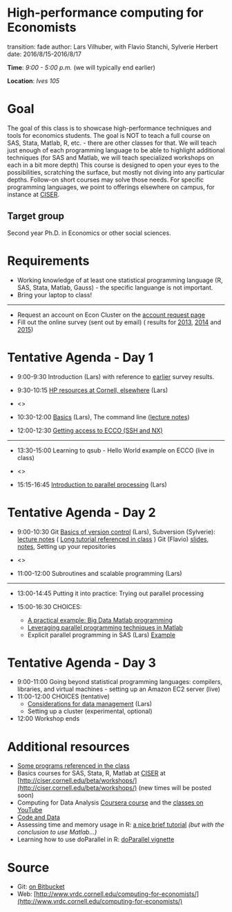 High-performance computing for Economists
========================================================
transition: fade
author: Lars Vilhuber, with  Flavio Stanchi, Sylverie Herbert
date: 2016/8/15-2016/8/17

**Time**: *9:00 - 5:00 p.m.* (we will typically end earlier)

**Location**: *Ives 105*

Goal
========================================================
The goal of this class is to showcase high-performance techniques and tools for economics students. The goal is NOT to teach a full
course on SAS, Stata, Matlab, R, etc. - there are other classes for that. We will teach just enough of each programming language to
be able to highlight additional techniques (for SAS and Matlab, we will teach specialized workshops on each in a bit more depth)
 This course is designed to open your eyes to the possibilities, scratching
the surface, but mostly not diving into any particular depths. Follow-on short courses may solve those needs. For
specific programming languages, we point to offerings elsewhere on campus, for instance at [CISER](http://www.ciser.cornell.edu).

Target group
------------
Second year Ph.D. in Economics or other social sciences.

Requirements
========================================================
* Working knowledge of at least one statistical programming language (R, SAS, Stata, Matlab, Gauss) - the specific languange is not important.
* Bring your laptop to class!

***
* Request an account on Econ Cluster on the [account request page](https://www.cac.cornell.edu/services/external/RequestCACid.aspx?ProjectID=lv39_0004)
* Fill out the online survey (sent out by email) ( results for [2013](SurveyResults2013.pdf),  [2014](Computing_in_Economics_2014_results.pdf) and [2015](Computing_in_Economics_Workshop_Knowledge_2015.pdf))


Tentative Agenda - Day 1
========================================================
* 9:00-9:30 Introduction (Lars) with reference to [earlier](Computing_in_Economics_Workshop_Knowledge_2015.pdf) survey results.

* 9:30-10:15 [HP resources at Cornell, elsewhere](../documents/hp-resources-at-cornell.pdf) (Lars)

* <>

* 10:30-12:00 [Basics](../documents/hp-basics.pdf) (Lars),   The command line ([lecture notes](../Git_CL_Slides/Slides_CommandLine.pdf))

* 12:00-12:30 [Getting access to ECCO (SSH and NX)](../documents/access-to-ecco.pdf)

***

* 13:30-15:00 Learning to qsub - Hello World example on ECCO (live in class)

* <>

* 15:15-16:45 [Introduction to parallel processing](../web/day2-3.html) (Lars)


Tentative Agenda - Day 2
========================================================

* 9:00-10:30 Git   [Basics of version control](../documents/day1-2.pdf) (Lars), Subversion (Sylverie):  [lecture notes](../SVN_Presentation/Subversion_slides.pdf) ( [Long tutorial referenced in class](COMPUTER_Subversion_LongTutorial.pdf) ) Git (Flavio) [slides](../Git_CL_Slides/Slides_Git.pdf),  [notes](../Git_CL_Slides/Git_Notes.pdf), Setting up your repositories

* <>


* 11:00-12:00 Subroutines and scalable programming (Lars)


***

* 13:00-14:45 Putting it into practice: Trying out parallel processing


* 15:00-16:30 CHOICES:
  * [A practical example: Big Data Matlab programming](../documents/Matlab%20Big%20Data%20Techniques.pdf)
  * [Leveraging parallel programming techniques in Matlab](../Matlab/peng-matlabparallel.pdf)
  * Explicit parallel programming in SAS (Lars) [Example ](https://github.com/labordynamicsinstitute/code-fragments/tree/master/sas/mpconnect)


Tentative Agenda - Day 3
========================================================
* 9:00-11:00 Going beyond statistical programming languages: compilers, libraries, and virtual machines - setting up an Amazon EC2 server (live)
* 11:00-12:00  CHOICES (tentative)
  *  [Considerations for data management](../web/coming-soon.html) (Lars)
  *  Setting up a cluster (experimental, optional)
* 12:00 Workshop ends

Additional resources
===============================
 * [Some programs referenced in the class](programs.html)
 * Basics courses for SAS, Stata, R, Matlab at [CISER](http://www.ciser.cornell.edu) at [http://ciser.cornell.edu/beta/workshops/](http://ciser.cornell.edu/beta/workshops/) (new times will be posted soon)
 * Computing for Data Analysis [Coursera course](https://www.coursera.org/course/compdata) and the [classes on YouTube](https://www.youtube.com/results?search_query=roger+peng+computing+for+data+analysis)
 * [Code and Data](http://faculty.chicagobooth.edu/jesse.shapiro/research/CodeAndData.pdf)
 * Assessing time and memory usage in R: [a nice brief tutorial](http://www.johnmyleswhite.com/notebook/2011/10/31/using-sparse-matrices-in-r/) *(but with the conclusion to use Matlab...)*
 * Learning how to use doParallel in R: [doParallel vignette](http://cran.r-project.org/web/packages/doParallel/vignettes/gettingstartedParallel.pdf)

Source
==========
* Git: [on Bitbucket](https://vilhuberl@bitbucket.org/computing4economists/computing-for-economists)
* Web: [http://www.vrdc.cornell.edu/computing-for-economists/](http://www.vrdc.cornell.edu/computing-for-economists/)
